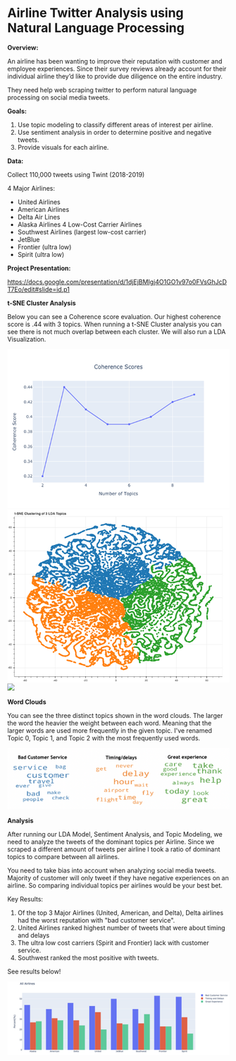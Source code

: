# Airline Twitter Analysis using Natural Language Processing

**Overview:**

An airline has been wanting to improve their reputation with customer and employee experiences.  Since their survey reviews already account for their individual airline they’d like to provide due diligence on the entire industry.

They need help web scraping twitter to perform natural language processing on social media tweets.

**Goals:**
1. Use topic modeling to classify different areas of interest per airline.
2. Use sentiment analysis in order to determine positive and negative tweets.
3. Provide visuals for each airline.

**Data:**

Collect 110,000 tweets using Twint (2018-2019)

4 Major Airlines:
- United Airlines
- American Airlines
- Delta Air Lines
- Alaska Airlines
4 Low-Cost Carrier Airlines
- Southwest Airlines (largest low-cost carrier)
- JetBlue
- Frontier (ultra low)
- Spirit (ultra low)

**Project Presentation:**

https://docs.google.com/presentation/d/1djEjBMIgj4O1GO1v97o0FVsGhJcDT7Eo/edit#slide=id.p1

**t-SNE Cluster Analysis**

Below you can see a Coherence score evaluation. Our highest coherence score is .44 with 3 topics. When running a t-SNE Cluster analysis you can see there is not much overlap between each cluster.
We will also run a LDA Visualization.

![](images/fig1.png)
![](images/bokeh_plot.png)
![](!images/3d_t-SNE.png)

**Word Clouds**

You can see the three distinct topics shown in the word clouds. The larger the word the heavier the weight between each word. Meaning that the larger words are used more frequently in the given topic. I've renamed Topic 0, Topic 1, and Topic 2 with the most frequently used words.

![](images/wordcloud.png)

**Analysis**

After running our LDA Model, Sentiment Analysis, and Topic Modeling, we need to analyze the tweets of the dominant topics per Airline. Since we scraped a different amount of tweets per airline I took a ratio of dominant topics to compare between all airlines.

You need to take bias into account when analyzing social media tweets. Majority of customer will only tweet if they have negative experiences on an airline. So comparing individual topics per airlines would be your best bet.

Key Results:
1. Of the top 3 Major Airlines (United, American, and Delta), Delta airlines had the worst reputation with "bad customer service".
2. United Airlines ranked highest number of tweets that were about timing and delays
3. The ultra low cost carriers (Spirit and Frontier) lack with customer service.
4. Southwest ranked the most positive with tweets.

See results below!

![](images/all_airlines.png)  
